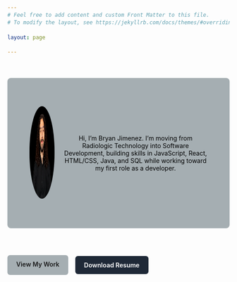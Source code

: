 ```yaml
---
# Feel free to add content and custom Front Matter to this file.
# To modify the layout, see https://jekyllrb.com/docs/themes/#overriding-theme-defaults

layout: page

---
```


<br>

<div style="display: flex; align-items: center; gap: 20px; background:#A5AEB2; padding:50px; margin:20px 0; border-radius:8px; color: black">

<img src="/assets/img/689520103c26324916ccd78f-HeadshotPro%20(1).png" alt="profile-img" height="210" width="236" style=" border-radius: 100%; align-items: left; 
" >
<p class="home-intro-paragraph" style=" text-align: center; ">Hi, I’m Bryan Jimenez. I’m moving from Radiologic Technology into Software Development, building skills in JavaScript, React, HTML/CSS, Java, and SQL while working toward my first role as a developer. </p>
</div>

<br>

<div style="align-items: center; ">
<div style="display:flex; gap:1rem; margin-top:1.5rem;">
  <a href="/projects" 
     style="padding:.75rem 1.25rem; border-radius:6px; 
            background:#A5AEB2; color:#black; text-decoration:none; 
            font-weight:600; transition:opacity .2s;">
    View My Work
  </a>

  <a href="/assets/img/Resume- 2025 (1).pdf" download 
     style="padding:.75rem 1.25rem; border-radius:6px; 
            background:#1f2937; color:#fff; text-decoration:none; 
            font-weight:600; transition:opacity .2s;">
    Download Resume
  </a>
</div>
</div>





